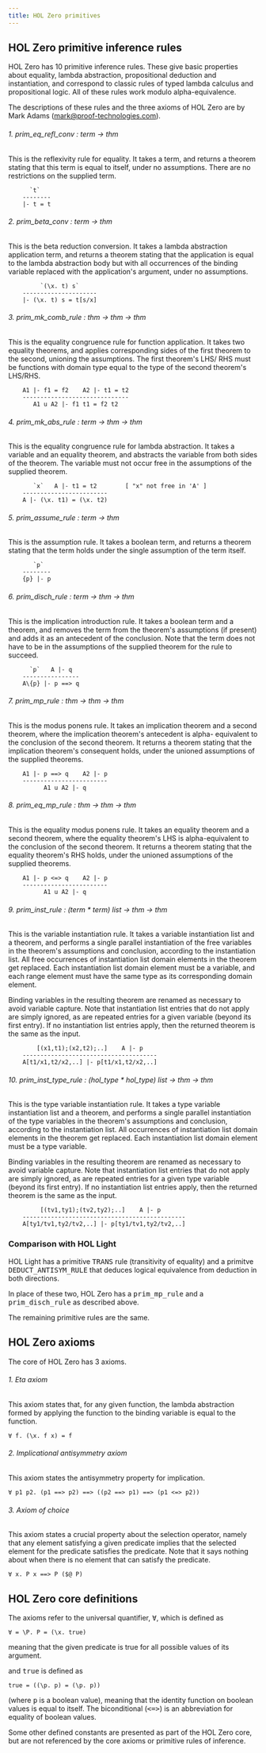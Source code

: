 ```yaml
---
title: HOL Zero primitives
---
```

## HOL Zero primitive inference rules

HOL Zero has 10 primitive inference rules.  These give basic
properties about equality, lambda abstraction, propositional deduction
and instantiation, and correspond to classic rules of typed lambda
calculus and propositional logic.  All of these rules work modulo
alpha-equivalence.

The descriptions of these rules and the three axioms of HOL Zero are
by Mark Adams (mark@proof-technologies.com).

###### 1. prim_eq_refl_conv : term -> thm

This is the reflexivity rule for equality.  It takes a term, and returns a
theorem stating that this term is equal to itself, under no assumptions.
There are no restrictions on the supplied term.

~~~
      `t`
    --------
    |- t = t
~~~

###### 2. prim_beta_conv : term -> thm

This is the beta reduction conversion.  It takes a lambda abstraction
application term, and returns a theorem stating that the application is
equal to the lambda abstraction body but with all occurrences of the
binding variable replaced with the application's argument, under no
assumptions.

~~~
         `(\x. t) s`
    ---------------------
    |- (\x. t) s = t[s/x]
~~~

###### 3. prim_mk_comb_rule : thm -> thm -> thm

This is the equality congruence rule for function application.  It takes
two equality theorems, and applies corresponding sides of the first
theorem to the second, unioning the assumptions.  The first theorem's LHS/
RHS must be functions with domain type equal to the type of the second
theorem's LHS/RHS.

~~~
    A1 |- f1 = f2    A2 |- t1 = t2
    ------------------------------
       A1 u A2 |- f1 t1 = f2 t2
~~~

###### 4. prim_mk_abs_rule : term -> thm -> thm

This is the equality congruence rule for lambda abstraction.  It takes a
variable and an equality theorem, and abstracts the variable from both
sides of the theorem.  The variable must not occur free in the assumptions
of the supplied theorem.

~~~
       `x`   A |- t1 = t2        [ "x" not free in 'A' ]
    ------------------------
    A |- (\x. t1) = (\x. t2)
~~~

###### 5. prim_assume_rule : term -> thm

This is the assumption rule.  It takes a boolean term, and returns a
theorem stating that the term holds under the single assumption of the
term itself.

~~~
       `p`
    --------
    {p} |- p
~~~

###### 6. prim_disch_rule : term -> thm -> thm

This is the implication introduction rule.  It takes a boolean term and a
theorem, and removes the term from the theorem's assumptions (if present)
and adds it as an antecedent of the conclusion.  Note that the term does
not have to be in the assumptions of the supplied theorem for the rule to
succeed.

~~~
      `p`   A |- q
    ----------------
    A\{p} |- p ==> q
~~~

###### 7. prim_mp_rule : thm -> thm -> thm

This is the modus ponens rule.  It takes an implication theorem and a
second theorem, where the implication theorem's antecedent is alpha-
equivalent to the conclusion of the second theorem.  It returns a theorem
stating that the implication theorem's consequent holds, under the unioned
assumptions of the supplied theorems.

~~~
    A1 |- p ==> q    A2 |- p
    ------------------------
          A1 u A2 |- q
~~~

###### 8. prim_eq_mp_rule : thm -> thm -> thm

This is the equality modus ponens rule.  It takes an equality theorem and
a second theorem, where the equality theorem's LHS is alpha-equivalent to
the conclusion of the second theorem.  It returns a theorem stating that
the equality theorem's RHS holds, under the unioned assumptions of the
supplied theorems.

~~~
    A1 |- p <=> q    A2 |- p
    ------------------------
          A1 u A2 |- q
~~~

###### 9. prim_inst_rule : (term * term) list -> thm -> thm

This is the variable instantiation rule.  It takes a variable
instantiation list and a theorem, and performs a single parallel
instantiation of the free variables in the theorem's assumptions and
conclusion, according to the instantiation list.  All free occurrences of
instantiation list domain elements in the theorem get replaced.  Each
instantiation list domain element must be a variable, and each range
element must have the same type as its corresponding domain element.

Binding variables in the resulting theorem are renamed as necessary to
avoid variable capture.  Note that instantiation list entries that do not
apply are simply ignored, as are repeated entries for a given variable
 (beyond its first entry).  If no instantiation list entries apply, then
the returned theorem is the same as the input.

~~~
        [(x1,t1);(x2,t2);..]    A |- p
    --------------------------------------
    A[t1/x1,t2/x2,..] |- p[t1/x1,t2/x2,..]
~~~

###### 10. prim_inst_type_rule : (hol_type * hol_type) list -> thm -> thm

This is the type variable instantiation rule.  It takes a type variable
instantiation list and a theorem, and performs a single parallel
instantiation of the type variables in the theorem's assumptions and
conclusion, according to the instantiation list.  All occurrences of
instantiation list domain elements in the theorem get replaced.  Each
instantiation list domain element must be a type variable.

Binding variables in the resulting theorem are renamed as necessary to
avoid variable capture.  Note that instantiation list entries that do not
apply are simply ignored, as are repeated entries for a given type
variable (beyond its first entry).  If no instantiation list entries
apply, then the returned theorem is the same as the input.

~~~
         [(tv1,ty1);(tv2,ty2);..]    A |- p
    ----------------------------------------------
    A[ty1/tv1,ty2/tv2,..] |- p[ty1/tv1,ty2/tv2,..]
~~~

### Comparison with HOL Light

HOL Light has a primitive <tt>TRANS</tt> rule (transitivity of
equality) and a primitve <tt>DEDUCT_ANTISYM_RULE</tt> that deduces
logical equivalence from deduction in both directions.

In place of these two, HOL Zero has a <tt>prim_mp_rule</tt> and a
<tt>prim_disch_rule</tt> as described above.

The remaining primitive rules are the same.

## HOL Zero axioms

The core of HOL Zero has 3 axioms.

###### 1. Eta axiom

This axiom states that, for any given function, the lambda abstraction
formed by applying the function to the binding variable is equal to
the function.

~~~
∀ f. (\x. f x) = f
~~~

###### 2. Implicational antisymmetry axiom

This axiom states the antisymmetry property for implication.

~~~
∀ p1 p2. (p1 ==> p2) ==> ((p2 ==> p1) ==> (p1 <=> p2))
~~~

###### 3. Axiom of choice

This axiom states a crucial property about the selection operator, namely
that any element satisfying a given predicate implies that the selected
element for the predicate satisfies the predicate.  Note that it says
nothing about when there is no element that can satisfy the predicate.

~~~
∀ x. P x ==> P ($@ P)
~~~

## HOL Zero core definitions

The axioms refer to the universal quantifier, <tt>∀</tt>, which is
defined as

~~~
∀ = \P. P = (\x. true)
~~~

meaning that the given predicate is true for all possible values of
its argument.

and <tt>true</tt> is defined as

~~~
true = ((\p. p) = (\p. p))
~~~

(where <tt>p</tt> is a boolean value), meaning that the identity
function on boolean values is equal to itself.
The biconditional (<tt><=></tt>) is an abbreviation for equality of
boolean values.

Some other defined constants are presented as part of
the HOL Zero core, but are not referenced by the core axioms or
primitive rules of inference.
